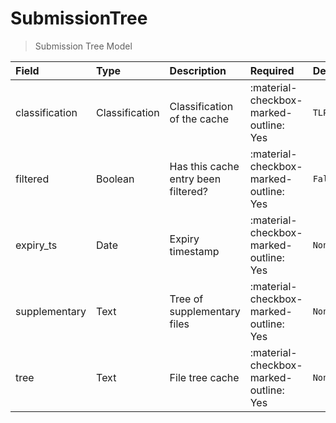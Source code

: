 [comment]: # (AUTOGENERATED MARKDOWN CONTENT. UPDATES TO ODM DOCUMENTATION SHOULD BE DONE THROUGH ASSEMBLYLINE-BASE REPO!)
# SubmissionTree
> Submission Tree Model

| Field | Type | Description | Required | Default |
| :--- | :--- | :--- | :--- | :--- |
| classification | Classification | Classification of the cache | :material-checkbox-marked-outline: Yes | `TLP:W` |
| filtered | Boolean | Has this cache entry been filtered? | :material-checkbox-marked-outline: Yes | `False` |
| expiry_ts | Date | Expiry timestamp | :material-checkbox-marked-outline: Yes | `None` |
| supplementary | Text | Tree of supplementary files | :material-checkbox-marked-outline: Yes | `None` |
| tree | Text | File tree cache | :material-checkbox-marked-outline: Yes | `None` |


